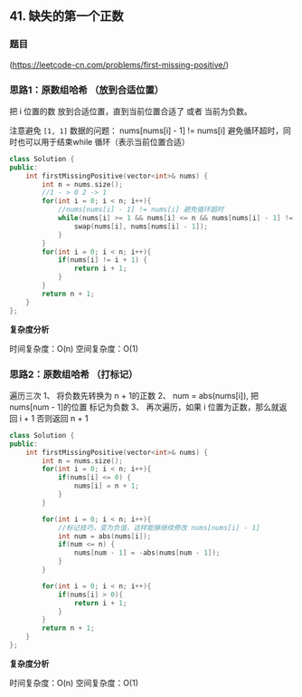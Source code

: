 ## 41. 缺失的第一个正数

### 题目

(https://leetcode-cn.com/problems/first-missing-positive/)

### 思路1：原数组哈希 （放到合适位置） 

把 i 位置的数 放到合适位置，直到当前位置合适了 或者 当前为负数。

注意避免 `[1, 1]` 数据的问题： nums[nums[i] - 1] != nums[i] 避免循环超时，同时也可以用于结束while 循环（表示当前位置合适）

```C++
class Solution {
public:
    int firstMissingPositive(vector<int>& nums) {
        int n = nums.size();
        //1 - > 0 2 -> 1
        for(int i = 0; i < n; i++){
            //nums[nums[i] - 1] != nums[i] 避免循环超时
            while(nums[i] >= 1 && nums[i] <= n && nums[nums[i] - 1] != nums[i]){
                swap(nums[i], nums[nums[i] - 1]);
            }
        }
        for(int i = 0; i < n; i++){
            if(nums[i] != i + 1) {
                return i + 1;
            }
        }
        return n + 1;
    }
};
```

**复杂度分析**

时间复杂度：O(n)
空间复杂度：O(1)

### 思路2：原数组哈希 （打标记） 

遍历三次
1、 将负数先转换为 n + 1的正数
2、 num = abs(nums[i]),  把 nums[num - 1]的位置 标记为负数
3、 再次遍历，如果 i 位置为正数，那么就返回 i + 1 否则返回 n + 1


```C++
class Solution {
public:
    int firstMissingPositive(vector<int>& nums) {
        int n = nums.size();
        for(int i = 0; i < n; i++){
            if(nums[i] <= 0) {
                nums[i] = n + 1;
            }
        }

        for(int i = 0; i < n; i++){
            //标记技巧，变为负值，这样能够继续修改 nums[nums[i] - 1]
            int num = abs(nums[i]);
            if(num <= n) {
                nums[num - 1] = -abs(nums[num - 1]);
            }
        }

        for(int i = 0; i < n; i++){
            if(nums[i] > 0){
                return i + 1;
            }
        }
        return n + 1;
    }
};
```


**复杂度分析**

时间复杂度：O(n)
空间复杂度：O(1)